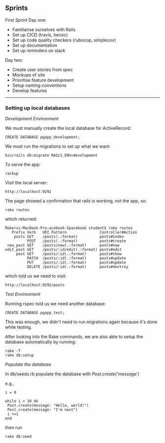 ## Sprints

*First Sprint*
Day one:
* Familiarise ourselves with Rails
* Set up CICD  (travis, heroic)
* Set up code quality checkers (rubocop, simplecov)
* Set up documentation
* Set up reminders on slack

Day two:
* Create user stories from spec
* Mockups of site
* Prioritise feature development
* Setup naming conventions
* Develop features

---

### Setting up local databases


*Development Environment*

We must manually create the local database for ActiveRecord:
```
CREATE DATABASE pgapp_development;
```
We must run the migrations to set up what we want:
```
bin/rails db:migrate RAILS_ENV=development
```
To serve the app:
```
rackup
```
Visit the local server:
```
http://localhost:9292
```
The page showed a confirmation that rails is working, not the app, so:
```
rake routes
```
which returned:
```
Makerss-MacBook-Pro:acebook-Spacebook student$ rake routes
   Prefix Verb   URI Pattern               Controller#Action
    posts GET    /posts(.:format)          posts#index
          POST   /posts(.:format)          posts#create
 new_post GET    /posts/new(.:format)      posts#new
edit_post GET    /posts/:id/edit(.:format) posts#edit
     post GET    /posts/:id(.:format)      posts#show
          PATCH  /posts/:id(.:format)      posts#update
          PUT    /posts/:id(.:format)      posts#update
          DELETE /posts/:id(.:format)      posts#destroy
```
which told us we need to visit:
```
http://localhost:9292/posts
```

*Test Environment*

Running rspec told us we need another database:
```
CREATE DATABASE pgapp_test;
```
This was enough, we didn't need to run migrations again because it's done while testing.

After looking into the Rake commands, we are also able to setup the database automatically by running:
```
rake -T
rake db:setup
```

*Populate the database*

In db/seeds.rb populate the database with *Post.create('message')*

e.g.,

```
i = 0

while i < 10 do
 Post.create(message: "Hello, world!")
 Post.create(message: "I'm next")
 i +=1
end
```

then run
```
rake db:seed
```
